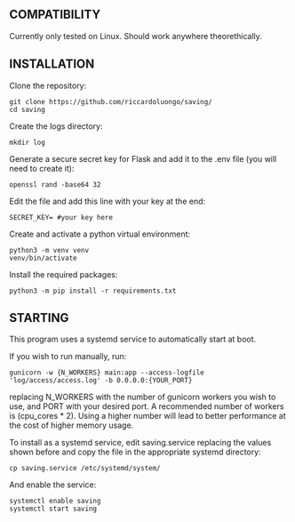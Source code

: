 ## COMPATIBILITY
Currently only tested on Linux. Should work anywhere theorethically.

## INSTALLATION
Clone the repository:
```
git clone https://github.com/riccardoluongo/saving/
cd saving
```

Create the logs directory:
```
mkdir log
```

Generate a secure secret key for Flask and add it to the .env file (you will need to create it):
```
openssl rand -base64 32
```

Edit the file and add this line with your key at the end:
```
SECRET_KEY= #your key here
```

Create and activate a python virtual environment:
```
python3 -m venv venv
venv/bin/activate
```

Install the required packages:
```
python3 -m pip install -r requirements.txt
```

## STARTING
This program uses a systemd service to automatically start at boot.

If you wish to run manually, run:
```
gunicorn -w {N_WORKERS} main:app --access-logfile 'log/access/access.log' -b 0.0.0.0:{YOUR_PORT}
```
replacing N_WORKERS with the number of gunicorn workers you wish to use, and PORT with your desired port.
A recommended number of workers is (cpu_cores * 2). Using a higher number will lead to better performance at the cost of higher memory usage.

To install as a systemd service, edit saving.service replacing the values shown before and copy the file in the appropriate systemd directory:
```
cp saving.service /etc/systemd/system/
```
And enable the service:
```
systemctl enable saving
systemctl start saving
```
